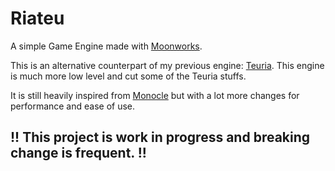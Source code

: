 # Riateu
A simple Game Engine made with [Moonworks](https://gitea.moonside.games/MoonsideGames/MoonWorks).

This is an alternative counterpart of my previous engine: [Teuria](https://github.com/Terria-K/Teuria).
This engine is much more low level and cut some of the Teuria stuffs.

It is still heavily inspired from [Monocle](https://github.com/JamesMcMahon/monocle-engine)
but with a lot more changes for performance and ease of use.

## !! This project is work in progress and breaking change is frequent. !!